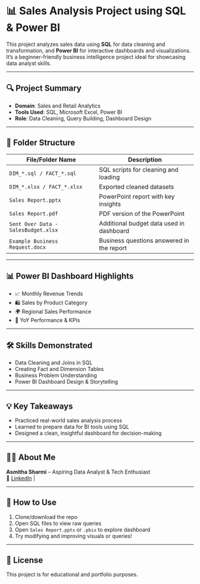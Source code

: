 # 📊 Sales Analysis Project using SQL & Power BI

This project analyzes sales data using **SQL** for data cleaning and transformation, and **Power BI** for interactive dashboards and visualizations. It’s a beginner-friendly business intelligence project ideal for showcasing data analyst skills.

---

## 🔍 Project Summary

- **Domain**: Sales and Retail Analytics  
- **Tools Used**: SQL, Microsoft Excel, Power BI  
- **Role**: Data Cleaning, Query Building, Dashboard Design

---

## 📁 Folder Structure

| File/Folder Name                 | Description                            |
|----------------------------------|----------------------------------------|
| `DIM_*.sql / FACT_*.sql`         | SQL scripts for cleaning and loading   |
| `DIM_*.xlsx / FACT_*.xlsx`       | Exported cleaned datasets              |
| `Sales Report.pptx`              | PowerPoint report with key insights    |
| `Sales Report.pdf`               | PDF version of the PowerPoint          |
| `Sent Over Data - SalesBudget.xlsx` | Additional budget data used in dashboard |
| `Example Business Request.docx`  | Business questions answered in the report |

---

## 📊 Power BI Dashboard Highlights

- 📈 Monthly Revenue Trends  
- 🛍️ Sales by Product Category  
- 🌍 Regional Sales Performance  
- 🔁 YoY Performance & KPIs  

---

## 🛠 Skills Demonstrated

- Data Cleaning and Joins in SQL  
- Creating Fact and Dimension Tables  
- Business Problem Understanding  
- Power BI Dashboard Design & Storytelling

---

## 💡 Key Takeaways

- Practiced real-world sales analysis process  
- Learned to prepare data for BI tools using SQL  
- Designed a clean, insightful dashboard for decision-making

---

## 🙋‍♀️ About Me

**Asmitha Sharmi** – Aspiring Data Analyst & Tech Enthusiast  
🔗 [LinkedIn](www.linkedin.com/in/asmitha-sharmi-as6) | 

---

## 📌 How to Use

1. Clone/download the repo  
2. Open SQL files to view raw queries  
3. Open `Sales Report.pptx` or `.pbix` to explore dashboard  
4. Try modifying and improving visuals or queries!

---

## 📃 License

This project is for educational and portfolio purposes.
